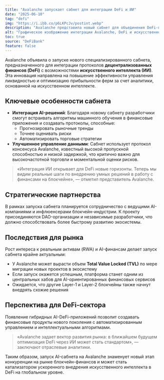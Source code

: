 ```yaml
---
title: "Avalanche запускает сабнет для интеграции DeFi и ИИ"
date: "2025-06-10"
tag: "defi"
img: "https://i.ibb.co/p6LKPcJv/postint.webp"
description: "Avalanche представила новый сабнет для объединения DeFi-проектов и AI-технологий"
alt: "Графическое изображение интеграции Avalanche, DeFi и искусственного интеллекта"
toc: true
source: "DeFiBank"
feature: false
---
```


Avalanche объявила о запуске нового специализированного сабнета, предназначенного для интеграции протоколов **децентрализованных финансов (DeFi)** с возможностями **искусственного интеллекта (ИИ)**. Эта инновация направлена на повышение эффективности управления ликвидностью и оптимизацию прибыльности ферм за счет аналитики, основанной на искусственном интеллекте.

## Ключевые особенности сабнета

- **Интеграция AI-решений**: Благодаря новому сабнету разработчики смогут встраивать алгоритмы машинного обучения в финансовые приложения и создавать протоколы, способные:
  - Прогнозировать рыночные тренды
  - Точнее оценивать риски
  - Автоматизировать торговые стратегии
- **Улучшенное управление данными**: Сабнет использует протокол консенсуса Avalanche, известный высокой пропускной способностью и низкой задержкой, что критично важно для высокочастотной торговли и моментальной оценки рисков.

> «Интеграция ИИ открывает для DeFi новые горизонты. Теперь мы видим реальные шаги по внедрению умных решений в работу с финансами на блокчейне», — отметил представитель Avalanche.

## Стратегические партнерства

В рамках запуска сабнета планируется сотрудничество с ведущими AI-компаниями и инфлюенсерами блокчейн-индустрии. К проекту присоединяются DAO-организации и независимые разработчики, что должно способствовать более быстрому развитию экосистемы.

## Последствия для рынка

Рост интереса к реальным активам (RWA) и AI-финансам делает запуск сабнета крайне актуальным:

- У Avalanche может вырасти объем **Total Value Locked (TVL)** по мере миграции новых проектов в экосистему
- Если запуск окажется успешным, платформа станет одним из центральных хабов для AI-ориентированных финансовых сервисов
- Ожидается, что другие Layer-1 и Layer-2 блокчейны также начнут внедрять схожие решения

## Перспектива для DeFi-сектора

Появление гибридных AI-DeFi-приложений позволит создавать финансовые продукты нового поколения с автоматизированным управлением и интеллектуальными алгоритмами.

> «Avalanche задает вектор развития рынка: в ближайшем будущем оптимизация DeFi через ИИ может стать стандартом», — заключают отраслевые аналитики.

Таким образом, запуск AI-сабнета на Avalanche знаменует новый этап конкуренции на рынке блокчейн-финансов и может стать катализатором ускоренного внедрения искусственного интеллекта в DeFi на глобальном уровне.
